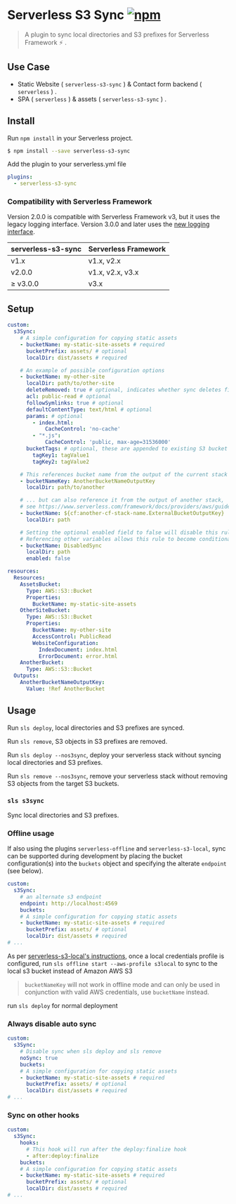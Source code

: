 # Serverless S3 Sync [![npm](https://img.shields.io/npm/v/serverless-s3-sync.svg)](https://www.npmjs.com/package/serverless-s3-sync)

> A plugin to sync local directories and S3 prefixes for Serverless Framework :zap: .

## Use Case

- Static Website ( `serverless-s3-sync` ) & Contact form backend ( `serverless` ) .
- SPA ( `serverless` ) & assets ( `serverless-s3-sync` ) .

## Install

Run `npm install` in your Serverless project.

```sh
$ npm install --save serverless-s3-sync
```

Add the plugin to your serverless.yml file

```yaml
plugins:
  - serverless-s3-sync
```

### Compatibility with Serverless Framework

Version 2.0.0 is compatible with Serverless Framework v3, but it uses the legacy logging interface. Version 3.0.0 and later uses the [new logging interface](https://www.serverless.com/framework/docs/guides/plugins/cli-output).

|serverless-s3-sync|Serverless Framework|
|---|---|
|v1.x|v1.x, v2.x|
|v2.0.0|v1.x, v2.x, v3.x|
|≥ v3.0.0|v3.x|

## Setup

```yaml
custom:
  s3Sync:
    # A simple configuration for copying static assets
    - bucketName: my-static-site-assets # required
      bucketPrefix: assets/ # optional
      localDir: dist/assets # required

    # An example of possible configuration options
    - bucketName: my-other-site
      localDir: path/to/other-site
      deleteRemoved: true # optional, indicates whether sync deletes files no longer present in localDir. Defaults to 'true'
      acl: public-read # optional
      followSymlinks: true # optional
      defaultContentType: text/html # optional
      params: # optional
        - index.html:
            CacheControl: 'no-cache'
        - "*.js":
            CacheControl: 'public, max-age=31536000'
      bucketTags: # optional, these are appended to existing S3 bucket tags (overwriting tags with the same key)
        tagKey1: tagValue1
        tagKey2: tagValue2

    # This references bucket name from the output of the current stack
    - bucketNameKey: AnotherBucketNameOutputKey
      localDir: path/to/another

    # ... but can also reference it from the output of another stack,
    # see https://www.serverless.com/framework/docs/providers/aws/guide/variables#reference-cloudformation-outputs
    - bucketName: ${cf:another-cf-stack-name.ExternalBucketOutputKey}
      localDir: path

    # Setting the optional enabled field to false will disable this rule.
    # Referencing other variables allows this rule to become conditional
    - bucketName: DisabledSync
      localDir: path
      enabled: false

resources:
  Resources:
    AssetsBucket:
      Type: AWS::S3::Bucket
      Properties:
        BucketName: my-static-site-assets
    OtherSiteBucket:
      Type: AWS::S3::Bucket
      Properties:
        BucketName: my-other-site
        AccessControl: PublicRead
        WebsiteConfiguration:
          IndexDocument: index.html
          ErrorDocument: error.html
    AnotherBucket:
      Type: AWS::S3::Bucket
  Outputs:
    AnotherBucketNameOutputKey:
      Value: !Ref AnotherBucket
```

## Usage

Run `sls deploy`, local directories and S3 prefixes are synced.

Run `sls remove`, S3 objects in S3 prefixes are removed.

Run `sls deploy --nos3sync`, deploy your serverless stack without syncing local directories and S3 prefixes.

Run `sls remove --nos3sync`, remove your serverless stack without removing S3 objects from the target S3 buckets.

### `sls s3sync`

Sync local directories and S3 prefixes.

### Offline usage

If also using the plugins `serverless-offline` and `serverless-s3-local`, sync can be supported during development by placing the bucket configuration(s) into the `buckets` object and specifying the alterate `endpoint` (see below).

```yaml
custom:
  s3Sync:
    # an alternate s3 endpoint
    endpoint: http://localhost:4569
    buckets:
    # A simple configuration for copying static assets
    - bucketName: my-static-site-assets # required
      bucketPrefix: assets/ # optional
      localDir: dist/assets # required
# ...
```

As per [serverless-s3-local's instructions](https://github.com/ar90n/serverless-s3-local#triggering-aws-events-offline), once a local credentials profile is configured, run `sls offline start --aws-profile s3local` to sync to the local s3 bucket instead of Amazon AWS S3

> `bucketNameKey` will not work in offline mode and can only be used in conjunction with valid AWS credentials, use `bucketName` instead.

run `sls deploy` for normal deployment

### Always disable auto sync

```yaml
custom:
  s3Sync:
    # Disable sync when sls deploy and sls remove
    noSync: true
    buckets:
    # A simple configuration for copying static assets
    - bucketName: my-static-site-assets # required
      bucketPrefix: assets/ # optional
      localDir: dist/assets # required
# ...
```

### Sync on other hooks
```yaml
custom:
  s3Sync:
    hooks:
      # This hook will run after the deploy:finalize hook
      - after:deploy:finalize
    buckets:
    # A simple configuration for copying static assets
    - bucketName: my-static-site-assets # required
      bucketPrefix: assets/ # optional
      localDir: dist/assets # required
# ...
```